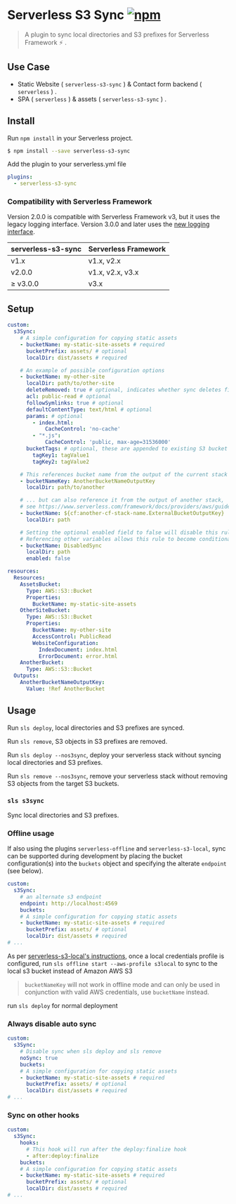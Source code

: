 # Serverless S3 Sync [![npm](https://img.shields.io/npm/v/serverless-s3-sync.svg)](https://www.npmjs.com/package/serverless-s3-sync)

> A plugin to sync local directories and S3 prefixes for Serverless Framework :zap: .

## Use Case

- Static Website ( `serverless-s3-sync` ) & Contact form backend ( `serverless` ) .
- SPA ( `serverless` ) & assets ( `serverless-s3-sync` ) .

## Install

Run `npm install` in your Serverless project.

```sh
$ npm install --save serverless-s3-sync
```

Add the plugin to your serverless.yml file

```yaml
plugins:
  - serverless-s3-sync
```

### Compatibility with Serverless Framework

Version 2.0.0 is compatible with Serverless Framework v3, but it uses the legacy logging interface. Version 3.0.0 and later uses the [new logging interface](https://www.serverless.com/framework/docs/guides/plugins/cli-output).

|serverless-s3-sync|Serverless Framework|
|---|---|
|v1.x|v1.x, v2.x|
|v2.0.0|v1.x, v2.x, v3.x|
|≥ v3.0.0|v3.x|

## Setup

```yaml
custom:
  s3Sync:
    # A simple configuration for copying static assets
    - bucketName: my-static-site-assets # required
      bucketPrefix: assets/ # optional
      localDir: dist/assets # required

    # An example of possible configuration options
    - bucketName: my-other-site
      localDir: path/to/other-site
      deleteRemoved: true # optional, indicates whether sync deletes files no longer present in localDir. Defaults to 'true'
      acl: public-read # optional
      followSymlinks: true # optional
      defaultContentType: text/html # optional
      params: # optional
        - index.html:
            CacheControl: 'no-cache'
        - "*.js":
            CacheControl: 'public, max-age=31536000'
      bucketTags: # optional, these are appended to existing S3 bucket tags (overwriting tags with the same key)
        tagKey1: tagValue1
        tagKey2: tagValue2

    # This references bucket name from the output of the current stack
    - bucketNameKey: AnotherBucketNameOutputKey
      localDir: path/to/another

    # ... but can also reference it from the output of another stack,
    # see https://www.serverless.com/framework/docs/providers/aws/guide/variables#reference-cloudformation-outputs
    - bucketName: ${cf:another-cf-stack-name.ExternalBucketOutputKey}
      localDir: path

    # Setting the optional enabled field to false will disable this rule.
    # Referencing other variables allows this rule to become conditional
    - bucketName: DisabledSync
      localDir: path
      enabled: false

resources:
  Resources:
    AssetsBucket:
      Type: AWS::S3::Bucket
      Properties:
        BucketName: my-static-site-assets
    OtherSiteBucket:
      Type: AWS::S3::Bucket
      Properties:
        BucketName: my-other-site
        AccessControl: PublicRead
        WebsiteConfiguration:
          IndexDocument: index.html
          ErrorDocument: error.html
    AnotherBucket:
      Type: AWS::S3::Bucket
  Outputs:
    AnotherBucketNameOutputKey:
      Value: !Ref AnotherBucket
```

## Usage

Run `sls deploy`, local directories and S3 prefixes are synced.

Run `sls remove`, S3 objects in S3 prefixes are removed.

Run `sls deploy --nos3sync`, deploy your serverless stack without syncing local directories and S3 prefixes.

Run `sls remove --nos3sync`, remove your serverless stack without removing S3 objects from the target S3 buckets.

### `sls s3sync`

Sync local directories and S3 prefixes.

### Offline usage

If also using the plugins `serverless-offline` and `serverless-s3-local`, sync can be supported during development by placing the bucket configuration(s) into the `buckets` object and specifying the alterate `endpoint` (see below).

```yaml
custom:
  s3Sync:
    # an alternate s3 endpoint
    endpoint: http://localhost:4569
    buckets:
    # A simple configuration for copying static assets
    - bucketName: my-static-site-assets # required
      bucketPrefix: assets/ # optional
      localDir: dist/assets # required
# ...
```

As per [serverless-s3-local's instructions](https://github.com/ar90n/serverless-s3-local#triggering-aws-events-offline), once a local credentials profile is configured, run `sls offline start --aws-profile s3local` to sync to the local s3 bucket instead of Amazon AWS S3

> `bucketNameKey` will not work in offline mode and can only be used in conjunction with valid AWS credentials, use `bucketName` instead.

run `sls deploy` for normal deployment

### Always disable auto sync

```yaml
custom:
  s3Sync:
    # Disable sync when sls deploy and sls remove
    noSync: true
    buckets:
    # A simple configuration for copying static assets
    - bucketName: my-static-site-assets # required
      bucketPrefix: assets/ # optional
      localDir: dist/assets # required
# ...
```

### Sync on other hooks
```yaml
custom:
  s3Sync:
    hooks:
      # This hook will run after the deploy:finalize hook
      - after:deploy:finalize
    buckets:
    # A simple configuration for copying static assets
    - bucketName: my-static-site-assets # required
      bucketPrefix: assets/ # optional
      localDir: dist/assets # required
# ...
```